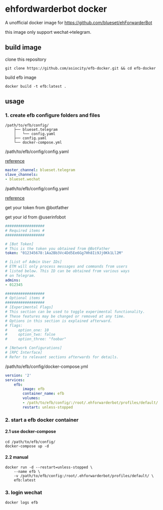 # ehfordwarderbot docker

A unofficial docker image for https://github.com/blueset/ehForwarderBot

this image only support wechat-\>telegram.

## build image

clone this repository

```shell
git clone https://github.com/asiocity/efb-docker.git && cd efb-docker
```

build efb image

```shell
docker build -t efb:latest .
```

## usage

### 1. create efb configure folders and files

```
/path/to/efb/config/
    ├── blueset.telegram
    │   └── config.yaml
    ├── config.yaml
    └── docker-compose.yml
```

/path/to/efb/config/config.yaml

[reference](https://ehforwarderbot.readthedocs.io/en/latest/config.html)

```yaml
master_channel: blueset.telegram                                                      
slave_channels:
- blueset.wechat
```

/path/to/efb/config/config.yaml

[reference](https://github.com/blueset/efb-telegram-master/)

get your token from @botfather

get your id from @userinfobot

```yaml
##################
# Required items #
##################

# [Bot Token]
# This is the token you obtained from @BotFather
token: "012345678:1Aa2Bb3Vc4Dd5Ee6Gg7Hh8Ii9Jj0Kk1Ll2M"

# [List of Admin User IDs]
# ETM will only process messages and commands from users
# listed below. This ID can be obtained from various ways
# on Telegram.
admins:
- 012345

##################
# Optional items #
##################
# [Experimental Flags]
# This section can be used to toggle experimental functionality.
# These features may be changed or removed at any time.
# Options in this section is explained afterward.
# flags:
#     option_one: 10
#     option_two: false
#     option_three: "foobar"

# [Network Configurations]
# [RPC Interface]
# Refer to relevant sections afterwards for details.
```

/path/to/efb/config/docker-compose.yml

```yaml
version: '2' 
services:                                                                                      
    efb:
        image: efb 
        container_name: efb 
        volumes:
        - /path/to/efb/config/:/root/.ehforwarderbot/profiles/default/ 
        restart: unless-stopped
```

### 2. start a efb docker container

#### 2.1 use docker-compose

```shell
cd /path/to/efb/config/
docker-compose up -d
```

#### 2.2 manual

```shell
docker run -d --restart=unless-stopped \
    --name efb \
    -v /path/to/efb/config:/root/.ehforwarderbot/profiles/default/ \
    efb:latest
```

### 3. login wechat

```shell
docker logs efb
```

